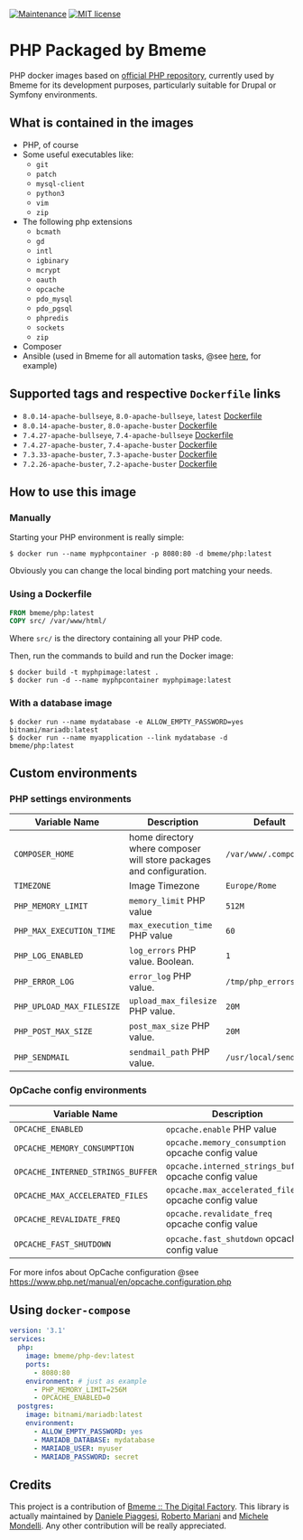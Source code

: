 [![Maintenance](https://img.shields.io/badge/Maintained%3F-yes-green.svg)](https://GitHub.com/Naereen/StrapDown.js/graphs/commit-activity)
[![MIT license](https://img.shields.io/badge/License-MIT-blue.svg)](https://lbesson.mit-license.org/)

PHP Packaged by Bmeme
=========

PHP docker images based on [official PHP repository](https://hub.docker.com/_/php/), currently used by Bmeme for its 
development purposes, particularly suitable for Drupal or Symfony environments.

## What is contained in the images
* PHP, of course
* Some useful executables like:
  * `git`
  * `patch`
  * `mysql-client`
  * `python3`
  * `vim`
  * `zip`
* The following php extensions
  * `bcmath` 
  * `gd`
  * `intl`
  * `igbinary`
  * `mcrypt`
  * `oauth`
  * `opcache`
  * `pdo_mysql`
  * `pdo_pgsql`
  * `phpredis`
  * `sockets`
  * `zip`
* Composer 
* Ansible (used in Bmeme for all automation tasks, @see [here](https://github.com/bmeme/ansible-role-drupal), for example)

## Supported tags and respective `Dockerfile` links
- `8.0.14-apache-bullseye`, `8.0-apache-bullseye`, `latest` [Dockerfile](https://github.com/bmeme/docker-php/blob/main/8.0/bullseye/apache/Dockerfile)
- `8.0.14-apache-buster`, `8.0-apache-buster` [Dockerfile](https://github.com/bmeme/docker-php/blob/main/8.0/buster/apache/Dockerfile)
- `7.4.27-apache-bullseye`, `7.4-apache-bullseye` [Dockerfile](https://github.com/bmeme/docker-php/blob/main/7.4/bullseye/apache/Dockerfile)
- `7.4.27-apache-buster`, `7.4-apache-buster` [Dockerfile](https://github.com/bmeme/docker-php/blob/main/7.4/buster/apache/Dockerfile)
- `7.3.33-apache-buster`, `7.3-apache-buster` [Dockerfile](https://github.com/bmeme/docker-php/blob/main/7.3/buster/apache/Dockerfile)
- `7.2.26-apache-buster`, `7.2-apache-buster` [Dockerfile](https://github.com/bmeme/docker-php/blob/main/7.2/buster/apache/Dockerfile)

## How to use this image

### Manually
Starting your PHP environment is really simple:
```shell
$ docker run --name myphpcontainer -p 8080:80 -d bmeme/php:latest
```
Obviously you can change the local binding port matching your needs.

### Using a Dockerfile
```dockerfile
FROM bmeme/php:latest
COPY src/ /var/www/html/
```
Where `src/` is the directory containing all your PHP code.

Then, run the commands to build and run the Docker image:
```shell
$ docker build -t myphpimage:latest .
$ docker run -d --name myphpcontainer myphpimage:latest
```

### With a database image
```shell
$ docker run --name mydatabase -e ALLOW_EMPTY_PASSWORD=yes bitnami/mariadb:latest
$ docker run --name myapplication --link mydatabase -d bmeme/php:latest
```

## Custom environments

### PHP settings environments
| Variable Name | Description | Default |
|---------------|-------------|---------|
|`COMPOSER_HOME`|home directory where composer will store packages and configuration.|`/var/www/.composer` |
| `TIMEZONE`| Image Timezone | `Europe/Rome` |
| `PHP_MEMORY_LIMIT`| `memory_limit` PHP value | `512M`  |
| `PHP_MAX_EXECUTION_TIME`| `max_execution_time` PHP value | `60`    |
| `PHP_LOG_ENABLED`| `log_errors` PHP value. Boolean. | `1`     |
| `PHP_ERROR_LOG`| `error_log` PHP value. | `/tmp/php_errors.log` |
| `PHP_UPLOAD_MAX_FILESIZE`| `upload_max_filesize` PHP value. | `20M`   |
| `PHP_POST_MAX_SIZE`| `post_max_size` PHP value. | `20M`   |
| `PHP_SENDMAIL`| `sendmail_path` PHP value. | `/usr/local/sendmail` |

### OpCache config environments
| Variable Name  | Description | Default |
|----------------|-------------|---------|
| `OPCACHE_ENABLED`| `opcache.enable` PHP value | `1` |
| `OPCACHE_MEMORY_CONSUMPTION`| `opcache.memory_consumption` opcache config value | `128` |
| `OPCACHE_INTERNED_STRINGS_BUFFER`| `opcache.interned_strings_buffer` opcache config value | `8` |
| `OPCACHE_MAX_ACCELERATED_FILES`| `opcache.max_accelerated_files` opcache config value | `4000` |
| `OPCACHE_REVALIDATE_FREQ`| `opcache.revalidate_freq` opcache config value | `60` |
| `OPCACHE_FAST_SHUTDOWN`| `opcache.fast_shutdown` opcache config value | `1` |

For more infos about OpCache configuration @see https://www.php.net/manual/en/opcache.configuration.php

## Using `docker-compose`

```yaml
version: '3.1'
services:
  php:
    image: bmeme/php-dev:latest
    ports:
      - 8080:80
    environment: # just as example
      - PHP_MEMORY_LIMIT=256M
      - OPCACHE_ENABLED=0
  postgres:
    image: bitnami/mariadb:latest
    environment:
      - ALLOW_EMPTY_PASSWORD: yes
      - MARIADB_DATABASE: mydatabase
      - MARIADB_USER: myuser 
      - MARIADB_PASSWORD: secret 
```

## Credits
This project is a contribution of [Bmeme :: The Digital Factory](http://www.bmeme.com).
This library is actually maintained by [Daniele Piaggesi](https://github.com/g0blin79), 
[Roberto Mariani](https://github.com/jean-louis) and [Michele Mondelli](https://github.com/Mithenks).
Any other contribution will be really appreciated.